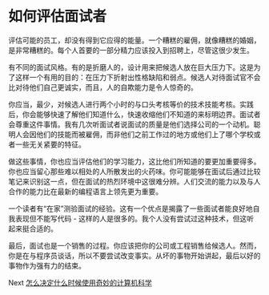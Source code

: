 # 如何评估面试者
[//]: # (Version:1.0.0)
评估可能的员工，却没有得到它应得的能量。一个糟糕的雇佣，就像糟糕的婚姻，是非常糟糕的。每个人首要的一部分精力应该投入到招聘上，尽管这很少发生。

有不同的面试风格。有的是折磨人的，设计用来把候选人放在巨大压力下。这是为了这样一个有用的目的：在压力下折射出性格缺陷和弱点。候选人对待面试官不会比对待他们自己更诚实，而且，人的自欺能力是令人惊奇的。

你应当，最少，对候选人进行两个小时的与口头考核等价的技术技能考核。实践后，你会能够快速了解他们知道什么，快速收缩他们不知道的来标明边界。面试者会尊重这件事情。我有几次听面试者说面试的质量是他们选择公司的一个动机。聪明人会因他们的技能而被雇佣，而非他们之前工作过的地方或他们上了哪个学校或者一些无关紧要的特征。

做这些事情，你也应当评估他们的学习能力，这比他们所知道的要更加重要得多。你也应当留心那些难以相处的人所散发出的火药味。你可能能够在面试后通过比较笔记来识别这一点，但在面试的热烈环境中这很难分辨。人们交流的能力以及与人合作的能力比在最新的编程语言上领先更为重要。

一个读者有“在家”测验面试的经验。这有一个优点是揭露了一些面试者能良好地自我表现但不能写代码 - 这样的人是很多的。我个人没有尝试过这种技术，但这听起来挺合适的。

最后，面试也是一个销售的过程。你应该把你的公司或工程销售给候选人。然而，你是在与程序员谈话，所以不要尝试改变事实。从坏的事物开始讲起，最后以好的事物作为强有力的结束。

Next [怎么决定什么时候使用奇妙的计算机科学](07-How%20to%20Know%20When%20to%20Apply%20Fancy%20Computer%20Science.md)

